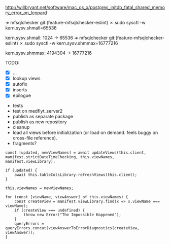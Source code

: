 http://willbryant.net/software/mac_os_x/postgres_initdb_fatal_shared_memory_error_on_leopard

➜  mfsqlchecker git:(feature-mfsqlchecker-eslint) ✗ sudo sysctl -w kern.sysv.shmall=65536

kern.sysv.shmall: 1024 -> 65536
➜  mfsqlchecker git:(feature-mfsqlchecker-eslint) ✗ sudo sysctl -w kern.sysv.shmmax=16777216

kern.sysv.shmmax: 4194304 -> 16777216


TODO:
 - [x] ...
 - [x] lookup views
 - [x] autofix
 - [x] inserts
 - [x] epilogue
 - tests
 - test on medflyt_server2
 - publish as separate package
 - publish as new repository
 - cleanup
 - load all views before initialization (or load on demand. feels buggy on cross-file reference).
 - fragments?



<!-- make sure to add it to the worker -->
```
const [updated, newViewNames] = await updateViews(this.client, manifest.strictDateTimeChecking, this.viewNames, manifest.viewLibrary);

if (updated) {
    await this.tableColsLibrary.refreshViews(this.client);
}

this.viewNames = newViewNames;

for (const [viewName, viewAnswer] of this.viewNames) {
    const createView = manifest.viewLibrary.find(x => x.viewName === viewName);
    if (createView === undefined) {
        throw new Error("The Impossible Happened");
    }
    queryErrors = queryErrors.concat(viewAnswerToErrorDiagnostics(createView, viewAnswer));
}
```